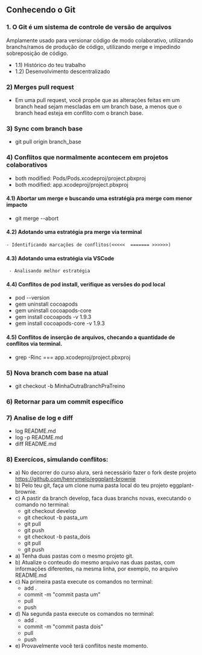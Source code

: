 ## Conhecendo o Git 
### 1. O Git é um sistema de controle de versão de arquivos
Amplamente usado para versionar código de modo colaborativo, utilizando branchs/ramos de produção de código, utilizando merge e impedindo sobreposição de código.
- 1.1) Histórico do teu trabalho
- 1.2) Desenvolvimento descentralizado
### 2)  Merges pull request
- Em uma pull request, você propõe que as alterações feitas em um branch head sejam mescladas em um branch base, a menos que o branch head esteja em conflito com o branch base.
### 3) Sync com branch base
   - git pull origin branch_base
### 4) Conflitos que normalmente acontecem em projetos colaborativos
   - both modified:   Pods/Pods.xcodeproj/project.pbxproj
   - both modified:   app.xcodeproj/project.pbxproj
#### 4.1) Abortar um merge e buscando uma estratégia pra merge com menor impacto
   - git merge --abort
#### 4.2) Adotando uma estratégia pra merge via terminal
    - Identificando marcações de conflitos(<<<<<  ======= >>>>>>)
#### 4.3) Adotando uma estratégia via VSCode
     - Analisando melhor estratégia
#### 4.4) Conflitos de pod install, verifique as versões do pod local
  - pod --version
  - gem uninstall cocoapods
  - gem uninstall cocoapods-core 
  - gem install cocoapods -v 1.9.3
  - gem install cocoapods-core -v 1.9.3
#### 4.5) Conflitos de inserção de arquivos, checando a quantidade de conflitos via terminal.
   - grep -Rinc === app.xcodeproj/project.pbxproj
### 5) Nova branch com base na atual
   - git checkout -b MinhaOutraBranchPraTreino
### 6) Retornar para um commit específico
### 7) Analise de log e diff
   - log README.md
   - log -p README.md
   - diff README.md
### 8) Exercícos, simulando conflitos:
   - a) No decorrer do curso alura, será necessário fazer o fork deste projeto https://github.com/henrymelo/eggplant-brownie
   - b) Pelo teu git, faça um clone numa pasta local do teu projeto eggplant-brownie.
   - c) A pastir da branch develop, faca duas branchs novas, executando o comando no terminal:
        - git checkout develop
        - git checkout -b pasta_um
        - git pull
        - git push
        - git checkout -b pasta_dois
        - git pull
        - git push
   - a) Tenha duas pastas com o mesmo projeto git.
   - b) Atualize o conteudo do mesmo arquivo nas duas pastas, com informações diferentes, na mesma linha, por exemplo, no arquivo README.md 
   - c) Na primeira pasta execute os comandos no terminal:
      - add .
      - commit -m "commit pasta um"
      - pull
      - push
   - d) Na segunda pasta execute os comandos no terminal:
      - add .
      - commit -m "commit pasta dois"
      - pull
      - push
   - e) Provavelmente você terá conflitos neste momento.   
 

